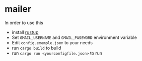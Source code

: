 # mailer

In order to use this

- install [rustup](https://rustup.rs)
- Set `GMAIL_USERNAME` and `GMAIL_PASSWORD` environment variable
- Edit `config.example.json` to your needs
- run `cargo build` to build
- run `cargo run <yourconfigfile.json>` to run
